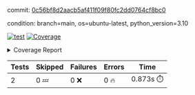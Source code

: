 commit: [0c56bf8d2aacb5af411f09f80fc2dd0764cf8bc0](https://github.com/rcmdnk/python-template/tree/0c56bf8d2aacb5af411f09f80fc2dd0764cf8bc0)

condition: branch=main, os=ubuntu-latest, python_version=3.10

[![test](https://github.com/rcmdnk/python-template/actions/workflows/test.yml/badge.svg)](https://github.com/rcmdnk/python-template/actions/runs/8591663302)
<a href="https://github.com/rcmdnk/python-template/blob/0c56bf8d2aacb5af411f09f80fc2dd0764cf8bc0/README.md"><img alt="Coverage" src="https://img.shields.io/badge/Coverage-100%25-brightgreen.svg" /></a><details><summary>Coverage Report </summary><table><tr><th>File</th><th>Stmts</th><th>Miss</th><th>Cover</th></tr><tbody><tr><td><b>TOTAL</b></td><td><b>4</b></td><td><b>0</b></td><td><b>100%</b></td></tr></tbody></table></details>

| Tests | Skipped | Failures | Errors | Time |
| ----- | ------- | -------- | -------- | ------------------ |
| 2 | 0 :zzz: | 0 :x: | 0 :fire: | 0.873s :stopwatch: |

